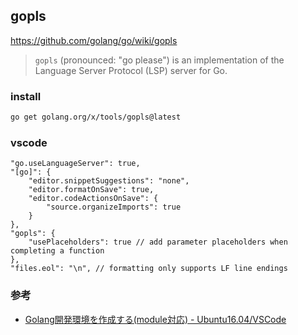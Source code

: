 ## gopls
https://github.com/golang/go/wiki/gopls

> `gopls` (pronounced: "go please") is an implementation of the Language Server Protocol (LSP) server for Go.

### install
```sh
go get golang.org/x/tools/gopls@latest
```

### vscode
```
"go.useLanguageServer": true,
"[go]": {
    "editor.snippetSuggestions": "none",
    "editor.formatOnSave": true,
    "editor.codeActionsOnSave": {
        "source.organizeImports": true
    }
},
"gopls": {
    "usePlaceholders": true // add parameter placeholders when completing a function
},
"files.eol": "\n", // formatting only supports LF line endings
```

### 参考
- [Golang開発環境を作成する(module対応) - Ubuntu16.04/VSCode](https://qiita.com/ochipin/items/cae787d75ae91247c722)